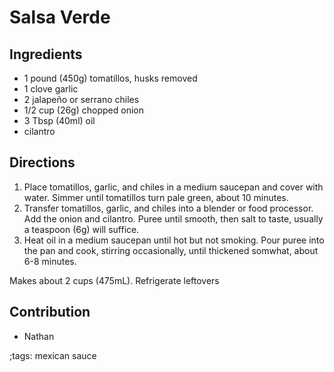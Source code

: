 # Salsa Verde

## Ingredients

* 1 pound (450g) tomatillos, husks removed
* 1 clove garlic
* 2 jalapeño or serrano chiles
* 1/2 cup (26g) chopped onion
* 3 Tbsp (40ml) oil
* cilantro

## Directions

1. Place tomatillos, garlic, and chiles in a medium saucepan and cover with water. Simmer until tomatillos turn pale green, about 10 minutes.
2. Transfer tomatillos, garlic, and chiles into a blender or food processor. Add the onion and cilantro. Puree until smooth, then salt to taste, usually a teaspoon (6g) will suffice.
3. Heat oil in a medium saucepan until hot but not smoking. Pour puree into the pan and cook, stirring occasionally, until thickened somwhat, about 6-8 minutes.

Makes about 2 cups (475mL). Refrigerate leftovers

## Contribution

- Nathan

;tags: mexican sauce
